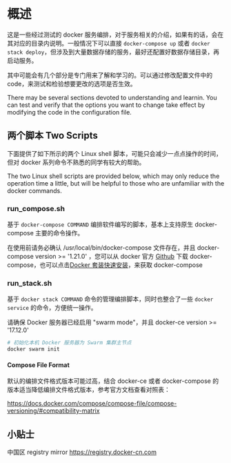 # 概述

这是一些经过测试的 docker 服务编排，对于服务相关的介绍，如果有的话，会在其对应的目录内说明。一般情况下可以直接 `docker-compose up` 或者 `docker stack deploy`，但涉及到大量数据存储的服务，最好还配置好数据存储目录，再启动服务。

其中可能会有几个部分是专门用来了解和学习的。可以通过修改配置文件中的 code，来测试和检验想要更改的选项是否生效。

There may be several sections devoted to understanding and learnin. You can test and verify that the options you want to change take effect by modifying the code in the configuration file.

## 两个脚本 Two Scripts

下面提供了如下所示的两个 Linux shell 脚本，可能只会减少一点点操作的时间，但对 docker 系列命令不熟悉的同学有较大的帮助。

The two Linux shell scripts are provided below, which may only reduce the operation time a little, but will be helpful to those who are unfamiliar with the docker commands.

### run_compose.sh

基于 `docker-compose COMMAND` 编排软件编写的脚本，基本上支持原生 docker-compose 主要的命令操作。

在使用前请务必确认 /usr/local/bin/docker-compose 文件存在，并且 docker-compose version >= '1.21.0' ，您可以从 docker 官方 [Github](https://github.com/docker/compose/releases) 下载 docker-compose，也可以点击[Docker 套装快速安装](https://github.com/xiangxiaoc/docker-ce_docker-compose_nvidia-docker2)，来获取 docker-compose

### run_stack.sh

基于 `docker stack COMMAND` 命令的管理编排脚本，同时也整合了一些 `docker service` 的命令，方便统一操作。

请确保 Docker 服务器已经启用 "swarm mode"，并且 docker-ce version >= '17.12.0'

```sh
# 初始化本机 Docker 服务器为 Swarm 集群主节点
docker swarm init
```

#### Compose File Format

默认的编排文件格式版本可能过高，结合 docker-ce 或者 docker-compose 的版本适当降低编排文件格式版本，参考官方文档查看对照表：

https://docs.docker.com/compose/compose-file/compose-versioning/#compatibility-matrix

## 小贴士

中国区 registry mirror https://registry.docker-cn.com
